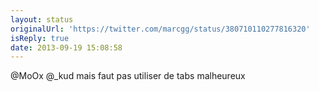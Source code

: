 ```yaml
---
layout: status
originalUrl: 'https://twitter.com/marcgg/status/380710110277816320'
isReply: true
date: 2013-09-19 15:08:58
---
```


@MoOx @_kud mais faut pas utiliser de tabs malheureux
